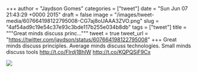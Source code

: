 
+++
author = "Jaydson Gomes"
categories = ["tweet"]
date = "Sun Jun 07 21:43:29 +0000 2015"
draft = false
image = "/images/tweet-media/607664198122795008-CG7aj8oUAAA3ZVO.png"
slug = "4af54ad9c19e54c37e93c3bde117b255e034b8db"
tags = ["tweet"]
title = """Great minds discuss princ..."""
tweet = true
tweet_url = "https://twitter.com/jaydson/status/607664198122795008"
+++
Great minds discuss principles. Average minds discuss technologies. Small minds discuss tools http://t.co/Flrdj1BhIW http://t.co/KQPQSiF9Cx

![](/images/tweet-media/607664198122795008-CG7aj8oUAAA3ZVO.png)